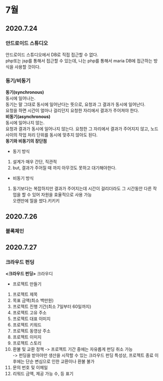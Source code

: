 # 7월
## 2020.7.24
### 안드로이드 스튜디오
안드로이드 스튜디오에서 DB로 직접 접근할 수 없다.<br>
php또는 jsp를 통해서 접근할 수 있는데, 나는 php를 통해서 maria DB에 접근하는 방식을 사용할 것이다.<br>
### 동기/비동기
**동기(synchronous)**<br>
동시에 일어나는. <br>
동기는 말 그대로 동시에 일어난다는 뜻으로, 요청과 그 결과가 동시에 일어난다.<br>
요청을 하면 시간이 얼마나 걸리던지 요청한 자리에서 결과가 주어져야 한다.<br>
**비동기(asynchronous)**<br>
동시에 일어나지 않는. <br>
요청과 결과가 동시에 일어나지 않는다. 요청한 그 자리에서 결과가 주어지지 않고, 노드 사이의 작업 처리 단위를 동시에 맞추지 않아도 된다.<br>
**동기와 비동기의 장단점**<br>
- 동기 방식
1. 설계가 매우 간단, 직관적
2. but, 결과가 주어질 때 까지 아무것도 못하고 대기해야한다.
- 비동기 방식
1. 동기보다는 복잡하지만 결과가 주어지는데 시간이 걸리더라도 그 시간동안 다른 작업을 할 수 있어 자원을 효율적으로 사용 가능<br>
오랜만에 띨을 썼다.키키키<br>

## 2020.7.26
### 블록체인 

## 2020.7.27
### 크라우드 펀딩
**<크라우드 펀딩>**
크라우디
- 프로젝트 만들기
1. 프로젝트 제목
2. 목표 금액(최소 백만원)
3. 프로젝트 진행 기간(최소 7일부터 60일까지)
4. 프로젝트 고유 주소
5. 프로젝트 대표 이미지
6. 프로젝트 키워드
7. 프로젝트 동영상 주소
8. 프로젝트 이미지
9. 프로젝트 스토리
10. 환불 및 교환 정책
	-> 프로젝트 기간 중에는 자유롭게 펀딩 취소 가능<br>
	-> 펀딩을 받아야만 생산을 시작할 수 있는 크라우드 펀딩 특성상, 프로젝트 종료 이후에는 단순 변심으로 인한 교환이나 환불 불가<br>
11. 문의 번호 및 이메일
12. 리워드 금액, 제공 가능 수, 등 표기
